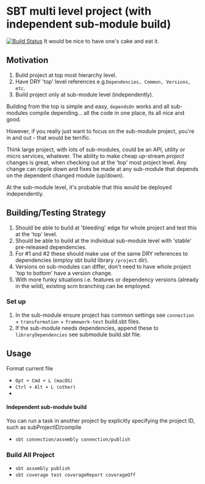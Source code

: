 # SBT multi level project (with independent sub-module build)
[![Build Status](https://dev.azure.com/BizOneDev/Demo/_apis/build/status/BizOneGitHub.velocity-framework-multi-project?branchName=main)](https://dev.azure.com/BizOneDev/Demo/_build/latest?definitionId=55&branchName=main)
It would be nice to have one's cake and eat it.

## Motivation
1. Build project at top most hierarchy level.
2. Have DRY 'top' level references e.g.`Dependencies, Common, Versions, etc`.
3. Build project only at sub-module level (independently).

Building from the top is simple and easy, `dependsOn` works and all sub-modules compile depending... all the code in one place, its all nice and good.

However, if you really just want to focus on the sub-module project, you're in and out - that would be terrific.

Think large project, with lots of sub-modules, could be an API, utility or micro services, whatever.
The ability to make cheap up-stream *project* changes is great, when checking out at the 'top' most project level. Any change can ripple down and fixes be made at any sub-module that depends on the dependent changed module (up/down).

At the sub-module level, it's probable that this would be deployed independently.
 
## Building/Testing Strategy
1. Should be able to build at 'bleeding' edge for whole project and test this at the 'top' level.
2. Should be able to build at the individual sub-module level with 'stable' pre-released dependencies.
3. For #1 and #2 these should make use of the same DRY references to dependencies (employ sbt build library `/project` dir).
4. Versions on sub-modules can differ, don't need to have whole project 'top to bottom' have a version change.
5. With more funky situations i.e. features or dependency versions (already in the wild), existing scm branching can be employed.


### Set up
1. In the sub-module ensure project has common settings see `connection` + `transformation` + `framework-test` build.sbt files.
2. If the sub-module needs dependencies, append these to `libraryDependencies` see submodule build.sbt file.

## Usage

Format current file
- `Opt + Cmd + L (macOS)`
- `Ctrl + Alt + L (other)`
- 
#### Independent sub-module build
You can run a task in another project by explicitly specifying the project ID, such as subProjectID/compile
- `sbt connection/assembly connection/publish`
### Build All Project
- `sbt assembly publish`
- `sbt coverage test coverageReport coverageOff`